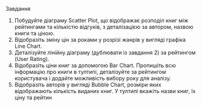 Завдання
1. Побудуйте діаграму Scatter Plot, що відображає розподіл книг між рейтингами та кількістю відгуків, з деталізацією за автором, назвою книги та ціною.
2. Відобразіть зміну цін за роками у розрізі жанрів у вигляді графіка Line Chart.
3. Деталізуйте лінійну діаграму (дублювати із завдання 2) за рейтингом (User Rating).
4. Відобразіть ціни книг за допомогою Bar Chart. Пропишіть всю інформацію про книги в тултипі, деталізуйте за рейтингом користувача і додайте можливість вибору року для аналізу.
5. Відобразіть авторів у вигляді Bubble Chart, розміри яких відображають кількість виданих книг. У тултипі вкажіть назви книг, їх ціну та рейтин
